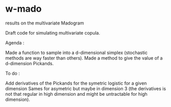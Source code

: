 # w-mado
results on the multivariate Madogram

Draft code for simulating multivariate copula.

Agenda :

Made a function to sample into a d-dimensional simplex (stochastic methods are way faster than others).
Made a method to give the value of a d-dimension Pickands.

To do :

Add derivatives of the Pickands for the symetric logistic for a given dimension
Sames for asymetric but maybe in dimension 3 (the derivatives is not that regular in high dimension and might be untractable for high dimension).
